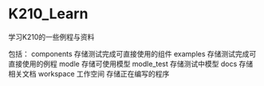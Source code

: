 # K210_Learn
学习K210的一些例程与资料

包括：
        components      存储测试完成可直接使用的组件
        examples        存储测试完成可直接使用的例程
        modle           存储可使用模型
        modle_test      存储测试中模型
        docs            存储相关文档
        workspace       工作空间 存储正在编写的程序
